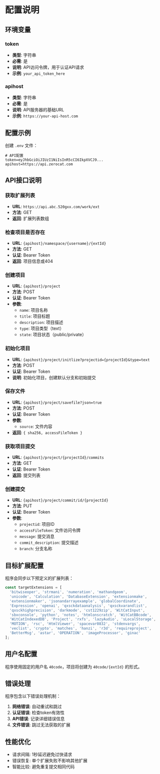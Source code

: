 # 配置说明

## 环境变量

### token
- **类型**: 字符串
- **必需**: 是
- **说明**: API访问令牌，用于认证API请求
- **示例**: `your_api_token_here`

### apihost
- **类型**: 字符串
- **必需**: 是
- **说明**: API服务器的基础URL
- **示例**: `https://your-api-host.com`

## 配置示例

创建 `.env` 文件：
```env
# API配置
token=eyJhbGciOiJIUzI1NiIsInR5cCI6IkpXVCJ9...
apihost=https://api.zerocat.com
```

## API接口说明

### 获取扩展列表
- **URL**: `https://api.abc.520gxx.com/work/ext`
- **方法**: GET
- **返回**: 扩展列表数组

### 检查项目是否存在
- **URL**: `{apihost}/namespace/{username}/{extId}`
- **方法**: GET
- **认证**: Bearer Token
- **返回**: 项目信息或404

### 创建项目
- **URL**: `{apihost}/project`
- **方法**: POST
- **认证**: Bearer Token
- **参数**:
  - `name`: 项目名称
  - `title`: 项目标题
  - `description`: 项目描述
  - `type`: 项目类型（text）
  - `state`: 项目状态（public/private）

### 初始化项目
- **URL**: `{apihost}/project/initlize?projectid={projectId}&type=text`
- **方法**: POST
- **认证**: Bearer Token
- **说明**: 初始化项目，创建默认分支和初始提交

### 保存文件
- **URL**: `{apihost}/project/savefile?json=true`
- **方法**: POST
- **认证**: Bearer Token
- **参数**:
  - `source`: 文件内容
- **返回**: `{ sha256, accessFileToken }`

### 获取项目提交
- **URL**: `{apihost}/project/{projectId}/commits`
- **方法**: GET
- **认证**: Bearer Token
- **返回**: 提交列表

### 创建提交
- **URL**: `{apihost}/project/commit/id/{projectId}`
- **方法**: PUT
- **认证**: Bearer Token
- **参数**:
  - `projectid`: 项目ID
  - `accessFileToken`: 文件访问令牌
  - `message`: 提交消息
  - `commit_description`: 提交描述
  - `branch`: 分支名称

## 目标扩展配置

程序会同步以下预定义的扩展列表：

```javascript
const targetExtensions = [
  'bitwiseoper', 'strmani', 'numeration', 'mathandgeom',
  'unicode', 'Calculation', 'DatabaseExtension', 'extensionmake',
  'extensionmaker', 'jsonandarrayexample', 'globalCoordinate',
  'Expression', 'openai', 'qxsckdataanalysis', 'qxsckvarandlist',
  'qxsckhighprecision', 'darkmode', 'cst1229zip', 'WitCatInput',
  'sbxconsole', 'python', 'notes', 'htmlonscratch', 'WitCatBBcode',
  'WitCatIndexedDB', 'Project', 'rxfs', 'lazyAudio', 'sLocalStorage',
  'MOTION', 'rsc', 'HtmlViewer', 'spacevar0832', 'stdenvargs',
  'veclist', 'crypto', 'matches', 'hanzi', 'r3d', 'requireproject',
  'BetterMsg', 'astar', 'OPERATION', 'imageProcessor', 'ginac'
];
```

## 用户名配置

程序使用固定的用户名 `40code`，项目将创建为 `40code/{extId}` 的形式。

## 错误处理

程序包含以下错误处理机制：

1. **网络错误**: 自动重试和跳过
2. **认证错误**: 检查token有效性
3. **API错误**: 记录详细错误信息
4. **文件错误**: 跳过无法获取的扩展

## 性能优化

- 请求间隔: 1秒延迟避免过快请求
- 错误恢复: 单个扩展失败不影响其他扩展
- 智能比较: 避免重复提交相同代码